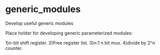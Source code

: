 # generic_modules
Develop useful generic modules

Place holder for developing generic parameterized modules:

1)n-bit shift register.
2)Free register list.
3)n:1 n bit mux.
4)divide by 2^n counter.
